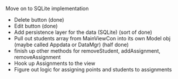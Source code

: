 

Move on to SQLite implementation

- Delete button (done)
- Edit button (done)
- Add persistence layer for the data (SQLite) (sort of done)
- Pull out students array from MainViewCon into its own Model obj (maybe called Appdata or DataMgr) (half done)
- finish up other methods for removeStudent, addAssignment, removeAssignment
- Hook up Assignments to the view
- Figure out logic for assigning points and students to assignments


